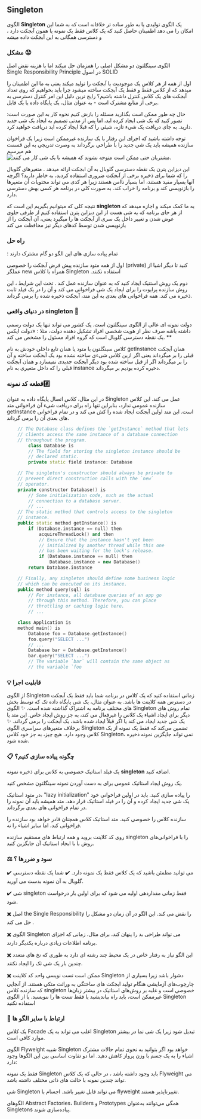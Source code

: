 ## Singleton
الگوی **Singleton** 
یک الگوی  تولیدی یا به طور ساده تر خلاقانه است که به شما این امکان را می دهد اطمینان حاصل کنید که یک کلاس فقط یک نمونه یا همون آبجکت دارد ، و دسترسی همگانی به این آبجکت داده میشه

###  مشکل 😟 

الگوی سینگلتون دو مشکل اصلی را همزمان حل میکند اما با هزینه نقض اصل  
Single Responsibility Principle در اصول SOLID

اول از همه از هر کلاس یک موجودیت یا آبجکت را تولید میکند یعنی به ما این اطمینان را میدهد که از کلاس فقط و فقط یک آبجکت ساخته میشود چرا باید بخواهیم که روی تعداد آبجکت های یک کلاس کنترل داشته باشیم؟
رایج ترین دلیل این امر کنترل دسترسی به برخی از منابع مشترک است - به عنوان مثال، یک پایگاه داده یا یک فایل.

حال چه طور ممکن است بگذارید مسئله را بازش کنیم 
نحوه کار به این صورت است: تصور کنید که یک شی ایجاد کرده اید، اما پس از مدتی تصمیم به ایجاد یک شی جدید دارید. به جای دریافت یک شیء تازه، شیئی را که قبلا ایجاد کرده اید دریافت خواهید کرد.

توجه داشته باشید که اجرای این رفتار با یک سازنده غیرممکن است زیرا یک فراخوان سازنده همیشه باید یک شی جدید را با طراحی   برگرداند به وصرت تدریجی به این قسمت هم میرسیم
![مشتریان حتی ممکن است متوجه نشوند که همیشه با یک شی کار می کنند.](https://github.com/ftg-iran/didp-persian/raw/main/4-Catalog%20Of%20Design%20Patterns/images/content/singleton/singleton-comic-1-en.png)


این دیزاین پترن یک نقطه دسترسی گلوبال به آن ابجکت ارائه میدهد . متغیرهای گلوبال را که شما برای ذخیره برخی از آبجکت ضروری استفاده کردید، به خاطر دارید؟ اگرچه آنها بسیار مفید هستند، اما بسیار 
ناامن هستند زیرا هر کدی می تواند محتویات آن متغیرها را بازنویسی کند و برنامه را خراب کند.
به صورت کلی در برنامه هر کسی بهش دسترسی دارد. 

نتیجه کلی که میتوانیم بگیریم این است که 
**singleton** 
به ما کمک میکند و اجازه میدهد که از هر جای برنامه که یه شی هست از این دیزاین پترن استفاده کنیم از طرفی جلوی عوض شدن و تغییر داخل یک سری از آبجکت ها را میگیرد یعنی، آن آبجکت را از بازنویسی شدن توسط کدهای دیگر نیز محافظت می کند

###    راه حل 
  : تمام پیاده سازی های این الگو دو گام مشترک دارند 
   
   
اول از همه متود سازنده پیش فرض آبجکت را خصوصی (private) کنید تا دیگر اشیا از عملگر new همراه با کلاس Singleton
.استفاده نکنند

دوم یک  روش استتیک  ایجاد کنید که به عنوان سازنده عمل کند . تحت این شرایط ، این روش سازنده پرایوت را برای ایجاد یک شی فراخوانی می کند و آن را در یک فیلد ثابت ذخیره می کند. همه فراخوانی های بعدی به این متد، آبجکت ذخیره شده را برمی گرداند.

 ### در دنیای واقعی singleton  🚗  
 دولت نمونه ای عالی از الگوی سینگلتون است. یک کشور می تواند تنها یک دولت رسمی داشته باشه صرف نظر از هویت شخصی افراد تشکیل دهنده دولت،
 مثلا : 
 «دولت ایکس یک نقطه دسترسی گلوبال است که گروه افراد مسئول را مشخص می کند.
 **




 
کلاس سینگلتون با متود یا همان تابع داخلی خودش به نام 
getInstance  همان آبجکت قبلی را بر میگرداند یعنی اگر ازین کلاس شیءی ساخته نشده بود یک آبجکت ساخته و آن را بر میگرداند اگر از قبل ساخته شده بود دیگر آبجکت جدیدی نمیسازد و همان آبجکت قبلی را که داخل متغیری  به نام 
instance 
دخیره کرده بودیم بر میگرداند. 

### قطعه کد نمونه#️⃣  
در این مثال، کلاس اتصال پایگاه داده به عنوان
 Singleton
 عمل می کند. این کلاس سازنده عمومی ندارد، بنابراین تنها راه برای دریافت شیء آن فراخوانی متد getInstance است. این متد اولین آبجکت ایجاد شده را کش می کند و در تمام فراخوانی های بعدی آن را برمی گرداند.

``` c++
    // The Database class defines the `getInstance` method that lets
    // clients access the same instance of a database connection
    // throughout the program.
        class Database is
        // The field for storing the singleton instance should be
        // declared static.
        private static field instance: Database

    // The singleton's constructor should always be private to
    // prevent direct construction calls with the `new`
    // operator.
    private constructor Database() is
        // Some initialization code, such as the actual
        // connection to a database server.
        // ...
    // The static method that controls access to the singleton
    // instance.
    public static method getInstance() is
        if (Database.instance == null) then
            acquireThreadLock() and then
            // Ensure that the instance hasn't yet been
            // initialized by another thread while this one
            // has been waiting for the lock's release.
            if (Database.instance == null) then
                Database.instance = new Database()
        return Database.instance

    // Finally, any singleton should define some business logic
    // which can be executed on its instance.
    public method query(sql) is
        // For instance, all database queries of an app go
        // through this method. Therefore, you can place
        // throttling or caching logic here.
        // ...

    class Application is
    method main() is
        Database foo = Database.getInstance()
        foo.query("SELECT ...")
        // ...
        Database bar = Database.getInstance()
        bar.query("SELECT ...")
        // The variable `bar` will contain the same object as
        // the variable `foo
```

### 💡  قابلیت اجرا 
از الگوی
 Singleton
  زمانی استفاده کنید که یک کلاس در برنامه شما باید فقط یک آبجکت در دسترس همه کلاینت ها باشد. به عنوان مثال، یک شی پایگاه داده تک  که توسط بخش های مختلف برنامه به اشتراک گذاشته شده است.
  ✨ الگوی 
  Singleton 
  تمام روش های  دیگر برای ایجاد اشیاء یک کلاس را غیرفعال می کند، به جز روش ایجاد خاص. این متد یا یک شی جدید ایجاد می کند یا اگر قبلاً ایجاد شده باشد، یک آبجکت را برمی گرداند.
  ✨ برخلاف متغیرهای سراسری الگوی
  Singleton
   تضمین می‌کند که فقط یک نمونه از یک کلاس وجود دارد. هیچ چیز، به جز خود کلاس Singleton،
    نمی تواند جایگزین نمونه ذخیره شده شود.
    
 ### 📋  چگونه پیاده سازی کنیم؟
 
یک فیلد استاتیک خصوصی به کلاس برای ذخیره نمونه 
**singleton**
 اضافه کنید.

یک روش ایجاد استاتیک عمومی برای به دست آوردن نمونه سینگلتون مشخص کنید.

در متود استاتیک، "lazy initialization" را پیاده سازی کنید. باید در اولین فراخوانی خود یک شی جدید ایجاد کرده و آن را در فیلد استاتیک قرار دهد. متد همیشه باید آن نمونه را در تمام فراخوانی های بعدی برگرداند.




سازنده کلاس را خصوصی کنید. متد استاتیک کلاس همچنان قادر خواهد بود سازنده را فراخوانی کند، اما سایر اشیاء را نه.

روی کد کلاینت بروید و همه ارتباط های مستقیم سازنده singleton را با فراخوانی‌های روش  با  با ایجاد استاتیک آن جایگزین کنید.

### ⚖️    سود و ضررها ؟
✔️ می توانید مطمئن باشید که یک کلاس فقط یک نمونه دارد.
✔️ شما یک نقطه دسترسی گلوبال به آن نمونه بدست می آورید.

✔️ شی 
singleton
 فقط زمانی مقداردهی اولیه می شود که برای اولین بار درخواست شود.

✖️ اصل the Single Responsibility
 را نقض می کند. این الگو در آن زمان دو مشکل را حل می کند .

✖️ الگوی 
Singleton 
می تواند طراحی بد را پنهان کند، برای مثال، زمانی که اجزای برنامه اطلاعات زیادی درباره یکدیگر دارند.

✖️ این الگو نیاز به رفتار خاص در یک محیط چند رشته ای دارد به طوری که نخ های متعدد چندین بار یک شی تک را ایجاد نکنند.

✖️ ممکن است تست نویسی  واحد کد کلاینت 
Singleton
 دشوار باشد زیرا بسیاری از چارچوب‌های آزمایشی هنگام تولید ابجکت های ساختگی به وراثت متکی هستند. از آنجایی که سازنده کلاس 
 singleton
  خصوصی است و غلبه بر روش‌های استاتیک در بیشتر زبان‌ها غیرممکن است، باید راه  بیاندیشید
 یا فقط تست ها را ننویسید. یا از الگوی 
  Singleton
   استفاده نکنید
   ### 🔄  ارتباط با سایر الگو ها 
   
یک کلاس Facade اغلب می تواند به یک Singleton     تبدیل شود زیرا یک شی نما در بیشتر موارد کافی است.

الگوی Flyweight
 شبیه
  Singleton
   خواهد بود اگر بتوانید به نحوی تمام حالات مشترک اشیاء را به یک جسم با وزن پرواز کاهش دهید. اما دو تفاوت اساسی بین این الگوها وجود دارد:

فقط یک نمونه 
Singleton 
باید وجود داشته باشد
، در حالی که یک کلاس
 Flyweight
  می تواند چندین نمونه با حالت های ذاتی مختلف داشته باشد.

شی 
Singleton 
می تواند قابل تغییر باشد. اجسام با 
flyweight
 تغییرناپذیر هستند.

الگوهای Abstract Factories، Builders  و Prototypes  همگی می‌توانند به‌عنوان 
Singletons 
پیاده‌سازی شوند.
